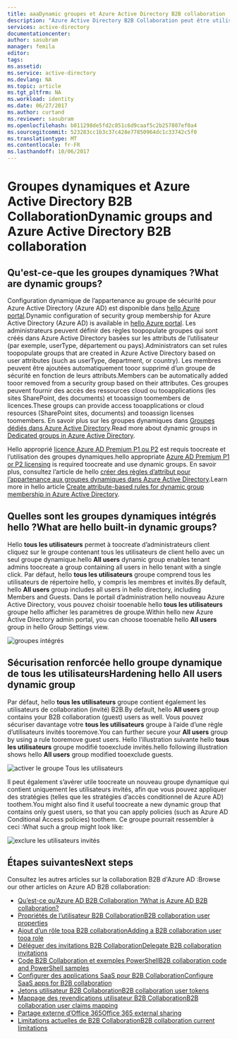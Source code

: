 ```yaml
---
title: aaaDynamic groupes et Azure Active Directory B2B collaboration | Documents Microsoft
description: "Azure Active Directory B2B Collaboration peut être utilisé avec des groupes dynamiques Azure AD"
services: active-directory
documentationcenter: 
author: sasubram
manager: femila
editor: 
tags: 
ms.assetid: 
ms.service: active-directory
ms.devlang: NA
ms.topic: article
ms.tgt_pltfrm: NA
ms.workload: identity
ms.date: 06/27/2017
ms.author: curtand
ms.reviewer: sasubram
ms.openlocfilehash: b011298de5fd2c851c6d9caaf5c2b257807ef0a4
ms.sourcegitcommit: 523283cc1b3c37c428e77850964dc1c33742c5f0
ms.translationtype: MT
ms.contentlocale: fr-FR
ms.lasthandoff: 10/06/2017
---
```

# <a name="dynamic-groups-and-azure-active-directory-b2b-collaboration"></a><span data-ttu-id="8424c-103">Groupes dynamiques et Azure Active Directory B2B Collaboration</span><span class="sxs-lookup"><span data-stu-id="8424c-103">Dynamic groups and Azure Active Directory B2B collaboration</span></span>

## <a name="what-are-dynamic-groups"></a><span data-ttu-id="8424c-104">Qu'est-ce-que les groupes dynamiques ?</span><span class="sxs-lookup"><span data-stu-id="8424c-104">What are dynamic groups?</span></span>
<span data-ttu-id="8424c-105">Configuration dynamique de l’appartenance au groupe de sécurité pour Azure Active Directory (Azure AD) est disponible dans [hello Azure portal](https://portal.azure.com).</span><span class="sxs-lookup"><span data-stu-id="8424c-105">Dynamic configuration of security group membership for Azure Active Directory (Azure AD) is available in [hello Azure portal](https://portal.azure.com).</span></span> <span data-ttu-id="8424c-106">Les administrateurs peuvent définir des règles toopopulate groupes qui sont créés dans Azure Active Directory basées sur les attributs de l’utilisateur (par exemple, userType, département ou pays).</span><span class="sxs-lookup"><span data-stu-id="8424c-106">Administrators can set rules toopopulate groups that are created in Azure Active Directory based on user attributes (such as userType, department, or country).</span></span> <span data-ttu-id="8424c-107">Les membres peuvent être ajoutées automatiquement tooor supprimé d’un groupe de sécurité en fonction de leurs attributs.</span><span class="sxs-lookup"><span data-stu-id="8424c-107">Members can be automatically added tooor removed from a security group based on their attributes.</span></span> <span data-ttu-id="8424c-108">Ces groupes peuvent fournir des accès des ressources cloud ou tooapplications (les sites SharePoint, des documents) et tooassign toomembers de licences.</span><span class="sxs-lookup"><span data-stu-id="8424c-108">These groups can provide access tooapplications or cloud resources (SharePoint sites, documents) and tooassign licenses toomembers.</span></span> <span data-ttu-id="8424c-109">En savoir plus sur les groupes dynamiques dans [Groupes dédiés dans Azure Active Directory](active-directory-accessmanagement-dedicated-groups.md).</span><span class="sxs-lookup"><span data-stu-id="8424c-109">Read more about dynamic groups in [Dedicated groups in Azure Active Directory](active-directory-accessmanagement-dedicated-groups.md).</span></span>

<span data-ttu-id="8424c-110">Hello approprié [licence Azure AD Premium P1 ou P2](https://azure.microsoft.com/pricing/details/active-directory/) est requis toocreate et l’utilisation des groupes dynamiques.</span><span class="sxs-lookup"><span data-stu-id="8424c-110">hello appropriate [Azure AD Premium P1 or P2 licensing](https://azure.microsoft.com/pricing/details/active-directory/) is required toocreate and use dynamic groups.</span></span> <span data-ttu-id="8424c-111">En savoir plus, consultez l’article de hello [créer des règles d’attribut pour l’appartenance aux groupes dynamiques dans Azure Active Directory](active-directory-groups-dynamic-membership-azure-portal.md).</span><span class="sxs-lookup"><span data-stu-id="8424c-111">Learn more in hello article [Create attribute-based rules for dynamic group membership in Azure Active Directory](active-directory-groups-dynamic-membership-azure-portal.md).</span></span>

## <a name="what-are-hello-built-in-dynamic-groups"></a><span data-ttu-id="8424c-112">Quelles sont les groupes dynamiques intégrés hello ?</span><span class="sxs-lookup"><span data-stu-id="8424c-112">What are hello built-in dynamic groups?</span></span>
<span data-ttu-id="8424c-113">Hello **tous les utilisateurs** permet à toocreate d’administrateurs client cliquez sur le groupe contenant tous les utilisateurs de client hello avec un seul groupe dynamique.</span><span class="sxs-lookup"><span data-stu-id="8424c-113">hello **All users** dynamic group enables tenant admins toocreate a group containing all users in hello tenant with a single click.</span></span> <span data-ttu-id="8424c-114">Par défaut, hello **tous les utilisateurs** groupe comprend tous les utilisateurs de répertoire hello, y compris les membres et invités.</span><span class="sxs-lookup"><span data-stu-id="8424c-114">By default, hello **All users** group includes all users in hello directory, including Members and Guests.</span></span>
<span data-ttu-id="8424c-115">Dans le portail d’administration hello nouveau Azure Active Directory, vous pouvez choisir tooenable hello **tous les utilisateurs** groupe hello afficher les paramètres de groupe.</span><span class="sxs-lookup"><span data-stu-id="8424c-115">Within hello new Azure Active Directory admin portal, you can choose tooenable hello **All users** group in hello Group Settings view.</span></span>

![groupes intégrés](media/active-directory-b2b-dynamic-groups/built-in-groups.png)

## <a name="hardening-hello-all-users-dynamic-group"></a><span data-ttu-id="8424c-117">Sécurisation renforcée hello groupe dynamique de tous les utilisateurs</span><span class="sxs-lookup"><span data-stu-id="8424c-117">Hardening hello All users dynamic group</span></span>
<span data-ttu-id="8424c-118">Par défaut, hello **tous les utilisateurs** groupe contient également les utilisateurs de collaboration (invité) B2B.</span><span class="sxs-lookup"><span data-stu-id="8424c-118">By default, hello **All users** group contains your B2B collaboration (guest) users as well.</span></span> <span data-ttu-id="8424c-119">Vous pouvez sécuriser davantage votre **tous les utilisateurs** groupe à l’aide d’une règle d’utilisateurs invités tooremove.</span><span class="sxs-lookup"><span data-stu-id="8424c-119">You can further secure your **All users** group by using a rule tooremove guest users.</span></span> <span data-ttu-id="8424c-120">Hello l’illustration suivante hello **tous les utilisateurs** groupe modifié tooexclude invités.</span><span class="sxs-lookup"><span data-stu-id="8424c-120">hello following illustration shows hello **All users** group modified tooexclude guests.</span></span>

![activer le groupe Tous les utilisateurs](media/active-directory-b2b-dynamic-groups/enable-all-users-group.png)

<span data-ttu-id="8424c-122">Il peut également s’avérer utile toocreate un nouveau groupe dynamique qui contient uniquement les utilisateurs invités, afin que vous pouvez appliquer des stratégies (telles que les stratégies d’accès conditionnel de Azure AD) toothem.</span><span class="sxs-lookup"><span data-stu-id="8424c-122">You might also find it useful toocreate a new dynamic group that contains only guest users, so that you can apply policies (such as Azure AD Conditional Access policies) toothem.</span></span>
<span data-ttu-id="8424c-123">Ce groupe pourrait ressembler à ceci :</span><span class="sxs-lookup"><span data-stu-id="8424c-123">What such a group might look like:</span></span>

![exclure les utilisateurs invités](media/active-directory-b2b-dynamic-groups/exclude-guest-users.png)

## <a name="next-steps"></a><span data-ttu-id="8424c-125">Étapes suivantes</span><span class="sxs-lookup"><span data-stu-id="8424c-125">Next steps</span></span>

<span data-ttu-id="8424c-126">Consultez les autres articles sur la collaboration B2B d'Azure AD :</span><span class="sxs-lookup"><span data-stu-id="8424c-126">Browse our other articles on Azure AD B2B collaboration:</span></span>

* [<span data-ttu-id="8424c-127">Qu’est-ce qu’Azure AD B2B Collaboration ?</span><span class="sxs-lookup"><span data-stu-id="8424c-127">What is Azure AD B2B collaboration?</span></span>](active-directory-b2b-what-is-azure-ad-b2b.md)
* [<span data-ttu-id="8424c-128">Propriétés de l’utilisateur B2B Collaboration</span><span class="sxs-lookup"><span data-stu-id="8424c-128">B2B collaboration user properties</span></span>](active-directory-b2b-user-properties.md)
* [<span data-ttu-id="8424c-129">Ajout d’un rôle tooa B2B collaboration</span><span class="sxs-lookup"><span data-stu-id="8424c-129">Adding a B2B collaboration user tooa role</span></span>](active-directory-b2b-add-guest-to-role.md)
* [<span data-ttu-id="8424c-130">Déléguer des invitations B2B Collaboration</span><span class="sxs-lookup"><span data-stu-id="8424c-130">Delegate B2B collaboration invitations</span></span>](active-directory-b2b-delegate-invitations.md)
* [<span data-ttu-id="8424c-131">Code B2B Collaboration et exemples PowerShell</span><span class="sxs-lookup"><span data-stu-id="8424c-131">B2B collaboration code and PowerShell samples</span></span>](active-directory-b2b-code-samples.md)
* [<span data-ttu-id="8424c-132">Configurer des applications SaaS pour B2B Collaboration</span><span class="sxs-lookup"><span data-stu-id="8424c-132">Configure SaaS apps for B2B collaboration</span></span>](active-directory-b2b-configure-saas-apps.md)
* [<span data-ttu-id="8424c-133">Jetons utilisateur B2B Collaboration</span><span class="sxs-lookup"><span data-stu-id="8424c-133">B2B collaboration user tokens</span></span>](active-directory-b2b-user-token.md)
* [<span data-ttu-id="8424c-134">Mappage des revendications utilisateur B2B Collaboration</span><span class="sxs-lookup"><span data-stu-id="8424c-134">B2B collaboration user claims mapping</span></span>](active-directory-b2b-claims-mapping.md)
* [<span data-ttu-id="8424c-135">Partage externe d’Office 365</span><span class="sxs-lookup"><span data-stu-id="8424c-135">Office 365 external sharing</span></span>](active-directory-b2b-o365-external-user.md)
* [<span data-ttu-id="8424c-136">Limitations actuelles de B2B Collaboration</span><span class="sxs-lookup"><span data-stu-id="8424c-136">B2B collaboration current limitations</span></span>](active-directory-b2b-current-limitations.md)
